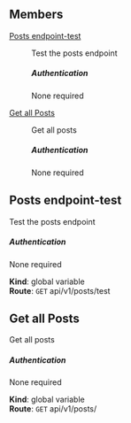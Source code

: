 ## Members

<dl>
<dt><a href="#Posts endpoint-test">Posts endpoint-test</a></dt>
<dd><p>Test the posts endpoint
                          <h5>Authentication</h5>
                          <p>None required</p></p>
</dd>
<dt><a href="#Get all Posts">Get all Posts</a></dt>
<dd><p>Get all posts
                          <h5>Authentication</h5>
                          <p>None required</p></p>
</dd>
</dl>

<a name="Posts endpoint-test"></a>

## Posts endpoint-test
Test the posts endpoint
                          <h5>Authentication</h5>
                          <p>None required</p>

**Kind**: global variable  
**Route**: <code>GET</code> api/v1/posts/test  
<a name="Get all Posts"></a>

## Get all Posts
Get all posts
                          <h5>Authentication</h5>
                          <p>None required</p>

**Kind**: global variable  
**Route**: <code>GET</code> api/v1/posts/  

